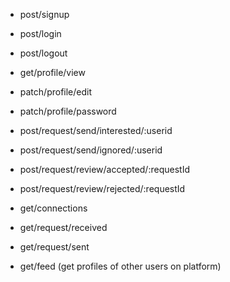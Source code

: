 - post/signup
- post/login
- post/logout
  
- get/profile/view
- patch/profile/edit
- patch/profile/password
  
- post/request/send/interested/:userid
- post/request/send/ignored/:userid
  
- post/request/review/accepted/:requestId
- post/request/review/rejected/:requestId
  
- get/connections
- get/request/received
- get/request/sent
- get/feed (get profiles of other users on platform)